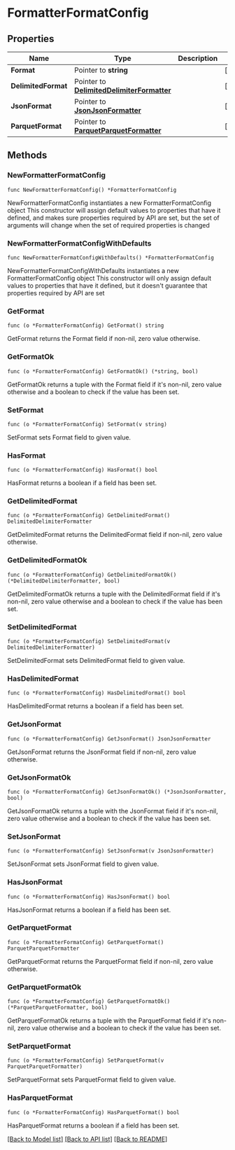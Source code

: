 # FormatterFormatConfig

## Properties

Name | Type | Description | Notes
------------ | ------------- | ------------- | -------------
**Format** | Pointer to **string** |  | [optional] 
**DelimitedFormat** | Pointer to [**DelimitedDelimiterFormatter**](DelimitedDelimiterFormatter.md) |  | [optional] 
**JsonFormat** | Pointer to [**JsonJsonFormatter**](JsonJsonFormatter.md) |  | [optional] 
**ParquetFormat** | Pointer to [**ParquetParquetFormatter**](ParquetParquetFormatter.md) |  | [optional] 

## Methods

### NewFormatterFormatConfig

`func NewFormatterFormatConfig() *FormatterFormatConfig`

NewFormatterFormatConfig instantiates a new FormatterFormatConfig object
This constructor will assign default values to properties that have it defined,
and makes sure properties required by API are set, but the set of arguments
will change when the set of required properties is changed

### NewFormatterFormatConfigWithDefaults

`func NewFormatterFormatConfigWithDefaults() *FormatterFormatConfig`

NewFormatterFormatConfigWithDefaults instantiates a new FormatterFormatConfig object
This constructor will only assign default values to properties that have it defined,
but it doesn't guarantee that properties required by API are set

### GetFormat

`func (o *FormatterFormatConfig) GetFormat() string`

GetFormat returns the Format field if non-nil, zero value otherwise.

### GetFormatOk

`func (o *FormatterFormatConfig) GetFormatOk() (*string, bool)`

GetFormatOk returns a tuple with the Format field if it's non-nil, zero value otherwise
and a boolean to check if the value has been set.

### SetFormat

`func (o *FormatterFormatConfig) SetFormat(v string)`

SetFormat sets Format field to given value.

### HasFormat

`func (o *FormatterFormatConfig) HasFormat() bool`

HasFormat returns a boolean if a field has been set.

### GetDelimitedFormat

`func (o *FormatterFormatConfig) GetDelimitedFormat() DelimitedDelimiterFormatter`

GetDelimitedFormat returns the DelimitedFormat field if non-nil, zero value otherwise.

### GetDelimitedFormatOk

`func (o *FormatterFormatConfig) GetDelimitedFormatOk() (*DelimitedDelimiterFormatter, bool)`

GetDelimitedFormatOk returns a tuple with the DelimitedFormat field if it's non-nil, zero value otherwise
and a boolean to check if the value has been set.

### SetDelimitedFormat

`func (o *FormatterFormatConfig) SetDelimitedFormat(v DelimitedDelimiterFormatter)`

SetDelimitedFormat sets DelimitedFormat field to given value.

### HasDelimitedFormat

`func (o *FormatterFormatConfig) HasDelimitedFormat() bool`

HasDelimitedFormat returns a boolean if a field has been set.

### GetJsonFormat

`func (o *FormatterFormatConfig) GetJsonFormat() JsonJsonFormatter`

GetJsonFormat returns the JsonFormat field if non-nil, zero value otherwise.

### GetJsonFormatOk

`func (o *FormatterFormatConfig) GetJsonFormatOk() (*JsonJsonFormatter, bool)`

GetJsonFormatOk returns a tuple with the JsonFormat field if it's non-nil, zero value otherwise
and a boolean to check if the value has been set.

### SetJsonFormat

`func (o *FormatterFormatConfig) SetJsonFormat(v JsonJsonFormatter)`

SetJsonFormat sets JsonFormat field to given value.

### HasJsonFormat

`func (o *FormatterFormatConfig) HasJsonFormat() bool`

HasJsonFormat returns a boolean if a field has been set.

### GetParquetFormat

`func (o *FormatterFormatConfig) GetParquetFormat() ParquetParquetFormatter`

GetParquetFormat returns the ParquetFormat field if non-nil, zero value otherwise.

### GetParquetFormatOk

`func (o *FormatterFormatConfig) GetParquetFormatOk() (*ParquetParquetFormatter, bool)`

GetParquetFormatOk returns a tuple with the ParquetFormat field if it's non-nil, zero value otherwise
and a boolean to check if the value has been set.

### SetParquetFormat

`func (o *FormatterFormatConfig) SetParquetFormat(v ParquetParquetFormatter)`

SetParquetFormat sets ParquetFormat field to given value.

### HasParquetFormat

`func (o *FormatterFormatConfig) HasParquetFormat() bool`

HasParquetFormat returns a boolean if a field has been set.


[[Back to Model list]](../README.md#documentation-for-models) [[Back to API list]](../README.md#documentation-for-api-endpoints) [[Back to README]](../README.md)



